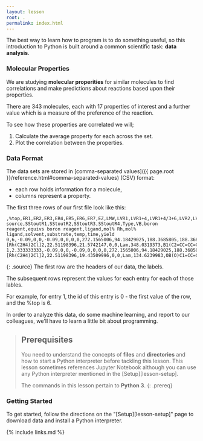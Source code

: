 ```yaml
---
layout: lesson
root: .
permalink: index.html
---
```


The best way to learn how to program is to do something useful,
so this introduction to Python is built around a common scientific task:
**data analysis**.

### Molecular Properties
We are studying **molecular properities** for similar molecules to find correlations and
make predictions about reactions based upon their properties.

There are 343 molecules, each with 17 properties of interest 
and a further value which is a measure of the preference of the reaction.

To see how these properties are correlated we will;

1. Calculate the average property for each across the set. 
2. Plot the correlation between the properties.


### Data Format
The data sets are stored in
[comma-separated values]({{ page.root }}/reference.html#comma-separated-values) (CSV) format:

- each row holds information for a molecule,
- columns represent a property.

The first three rows of our first file look like this:
~~~
,%top,ER1,ER2,ER3,ER4,ER5,ER6,ER7,EZ,LMW,LVR1,LVR1+4,LVR1+4/3+6,LVR2,LVR3,LVR3+6,LVR4,LVR5,LVR6,LVR7,LVWhole,RS,Rh source,SStoutR1,SStoutR2,SStoutR3,SStoutR4,Type,VB,boron reagent,equivs boron reagent,ligand,mol% Rh,mol% ligand,solvent,substrate,temp,time,yield
0,6,-0.09,0,0,-0.09,0,0,0,0,272.1565006,94.18429025,188.3685805,188.3685805,0,0,0,94.18429025,0,0,20.25598522,279.4546413,1,[Rh(C2H4)2Cl]2,22.51198396,21.5742147,0,0,Lam,348.0319373,B1(C2=CC=CC=C2)OB(C3=CC=CC=C3)OB(C4=CC=CC=C4)O1,2,L3.1,1.5,3,dioxane,O=C1C=CCC1,50,1,88
1,2.333333333,-0.09,0,0,-0.09,0,0,0,0,272.1565006,94.18429025,188.3685805,188.3685805,0,0,0,94.18429025,0,0,20.25598522,279.4546413,1,[Rh(C2H4)2Cl]2,22.51198396,19.43509996,0,0,Lam,134.6239983,OB(O)C1=CC=CC=C1,2,L3.1,1.5,3,dioxane,O=C1C=CCCC1,30,1,94
~~~
{: .source}
The first row are the headers of our data, the labels.

The subsequent rows represent the values for each entry for each of those lables.

For example, for entry 1, the id of this entry is 0 - the first value of the row, and the %top is 6.

In order to analyze this data, do some machine learning, and report to our colleagues, we'll have to learn a little bit
about programming.

> ## Prerequisites
>
> You need to understand the concepts of **files** and **directories** and how to start a Python
> interpreter before tackling this lesson. This lesson sometimes references Jupyter
> Notebook although you can use any Python interpreter mentioned in the [Setup][lesson-setup].
>
> The commands in this lesson pertain to **Python 3**.
{: .prereq}

### Getting Started
To get started, follow the directions on the "[Setup][lesson-setup]" page to download data
and install a Python interpreter.

{% include links.md %}
